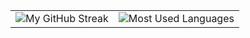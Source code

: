 <div align="center">
 <table>
  <tr>
    <td>
      <img src="https://streak-stats.demolab.com/?user=Sthuthi11&theme=radical&hide_border=true" alt="My GitHub Streak" />
    </td>
    <td>
      <img src="https://github-readme-stats.vercel.app/api/top-langs/?username=Sthuthi11&hide=html&hide_border=true&layout=compact&langs_count=8&theme=radical" alt="Most Used Languages">
    </td>
  </tr>
 </table>
</div>
